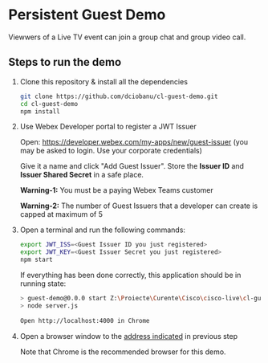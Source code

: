 # Persistent Guest Demo

Viewwers of a Live TV event can join a group chat and group video call.

## Steps to run the demo

1. Clone this repository & install all the dependencies

    ```sh
    git clone https://github.com/dciobanu/cl-guest-demo.git
    cd cl-guest-demo
    npm install
    ```

2. Use Webex Developer portal to register a JWT Issuer

    Open: https://developer.webex.com/my-apps/new/guest-issuer (you may be asked to login. Use your corporate credentials)
    
    Give it a name and click "Add Guest Issuer". Store the **Issuer ID** and **Issuer Shared Secret** in a safe place.

    **Warning-1:** You must be a paying Webex Teams customer
    
    **Warning-2:** The number of Guest Issuers that a developer can create is capped at maximum of 5

3. Open a terminal and run the following commands:

    ```sh
    export JWT_ISS=<Guest Issuer ID you just registered>
    export JWT_KEY=<Guest Issuer Secret you just registered>
    npm start
    ```

    If everything has been done correctly, this application should be in running state:
    ```sh
    > guest-demo@0.0.0 start Z:\Proiecte\Curente\Cisco\cisco-live\cl-guest-demo
    > node server.js                                                           
                                                                           
    Open http://localhost:4000 in Chrome                                       
    ```

4. Open a browser window to the [address indicated](http://localhost:4000) in previous step

    Note that Chrome is the recommended browser for this demo.

